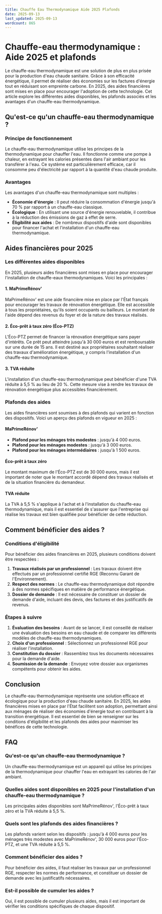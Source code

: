 ```yaml
---
title: Chauffe Eau Thermodynamique Aide 2025 Plafonds
date: 2025-09-13
last_updated: 2025-09-13
wordcount: 865
---
```


# Chauffe-eau thermodynamique : Aide 2025 et plafonds

Le chauffe-eau thermodynamique est une solution de plus en plus prisée pour la production d'eau chaude sanitaire. Grâce à son efficacité énergétique, il permet de réaliser des économies sur les factures d'énergie tout en réduisant son empreinte carbone. En 2025, des aides financières sont mises en place pour encourager l'adoption de cette technologie. Cet article explore les différentes aides disponibles, les plafonds associés et les avantages d'un chauffe-eau thermodynamique.

## Qu'est-ce qu'un chauffe-eau thermodynamique ?

### Principe de fonctionnement

Le chauffe-eau thermodynamique utilise les principes de la thermodynamique pour chauffer l'eau. Il fonctionne comme une pompe à chaleur, en extrayant les calories présentes dans l'air ambiant pour les transférer à l'eau. Ce système est particulièrement efficace, car il consomme peu d'électricité par rapport à la quantité d'eau chaude produite.

### Avantages

Les avantages d'un chauffe-eau thermodynamique sont multiples :

- **Économie d'énergie** : Il peut réduire la consommation d'énergie jusqu'à 70 % par rapport à un chauffe-eau classique.
- **Écologique** : En utilisant une source d'énergie renouvelable, il contribue à la réduction des émissions de gaz à effet de serre.
- **Éligibilité aux aides** : De nombreux dispositifs d'aide sont disponibles pour financer l'achat et l'installation d'un chauffe-eau thermodynamique.

## Aides financières pour 2025

### Les différentes aides disponibles

En 2025, plusieurs aides financières sont mises en place pour encourager l'installation de chauffe-eaux thermodynamiques. Voici les principales :

#### 1. MaPrimeRénov'

MaPrimeRénov' est une aide financière mise en place par l'État français pour encourager les travaux de rénovation énergétique. Elle est accessible à tous les propriétaires, qu'ils soient occupants ou bailleurs. Le montant de l'aide dépend des revenus du foyer et de la nature des travaux réalisés.

#### 2. Éco-prêt à taux zéro (Éco-PTZ)

L'Éco-PTZ permet de financer la rénovation énergétique sans payer d'intérêts. Ce prêt peut atteindre jusqu'à 30 000 euros et est remboursable sur une durée de 15 ans. Il est destiné aux propriétaires souhaitant réaliser des travaux d'amélioration énergétique, y compris l'installation d'un chauffe-eau thermodynamique.

#### 3. TVA réduite

L'installation d'un chauffe-eau thermodynamique peut bénéficier d'une TVA réduite à 5,5 % au lieu de 20 %. Cette mesure vise à rendre les travaux de rénovation énergétique plus accessibles financièrement.

### Plafonds des aides

Les aides financières sont soumises à des plafonds qui varient en fonction des dispositifs. Voici un aperçu des plafonds en vigueur en 2025 :

#### MaPrimeRénov'

- **Plafond pour les ménages très modestes** : jusqu'à 4 000 euros.
- **Plafond pour les ménages modestes** : jusqu'à 3 000 euros.
- **Plafond pour les ménages intermédiaires** : jusqu'à 1 500 euros.

#### Éco-prêt à taux zéro

Le montant maximum de l'Éco-PTZ est de 30 000 euros, mais il est important de noter que le montant accordé dépend des travaux réalisés et de la situation financière du demandeur.

#### TVA réduite

La TVA à 5,5 % s'applique à l'achat et à l'installation du chauffe-eau thermodynamique, mais il est essentiel de s'assurer que l'entreprise qui réalise les travaux est bien qualifiée pour bénéficier de cette réduction.

## Comment bénéficier des aides ?

### Conditions d'éligibilité

Pour bénéficier des aides financières en 2025, plusieurs conditions doivent être respectées :

1. **Travaux réalisés par un professionnel** : Les travaux doivent être effectués par un professionnel certifié RGE (Reconnu Garant de l'Environnement).
2. **Respect des normes** : Le chauffe-eau thermodynamique doit répondre à des normes spécifiques en matière de performance énergétique.
3. **Dossier de demande** : Il est nécessaire de constituer un dossier de demande d'aide, incluant des devis, des factures et des justificatifs de revenus.

### Étapes à suivre

1. **Évaluation des besoins** : Avant de se lancer, il est conseillé de réaliser une évaluation des besoins en eau chaude et de comparer les différents modèles de chauffe-eau thermodynamiques.
2. **Choix d'un professionnel** : Sélectionnez un professionnel RGE pour réaliser l'installation.
3. **Constitution du dossier** : Rassemblez tous les documents nécessaires pour la demande d'aide.
4. **Soumission de la demande** : Envoyez votre dossier aux organismes compétents pour obtenir les aides.

## Conclusion

Le chauffe-eau thermodynamique représente une solution efficace et écologique pour la production d'eau chaude sanitaire. En 2025, les aides financières mises en place par l'État facilitent son adoption, permettant ainsi aux ménages de réaliser des économies d'énergie tout en contribuant à la transition énergétique. Il est essentiel de bien se renseigner sur les conditions d'éligibilité et les plafonds des aides pour maximiser les bénéfices de cette technologie.

## FAQ

### Qu'est-ce qu'un chauffe-eau thermodynamique ?

Un chauffe-eau thermodynamique est un appareil qui utilise les principes de la thermodynamique pour chauffer l'eau en extrayant les calories de l'air ambiant.

### Quelles aides sont disponibles en 2025 pour l'installation d'un chauffe-eau thermodynamique ?

Les principales aides disponibles sont MaPrimeRénov', l'Éco-prêt à taux zéro et la TVA réduite à 5,5 %.

### Quels sont les plafonds des aides financières ?

Les plafonds varient selon les dispositifs : jusqu'à 4 000 euros pour les ménages très modestes avec MaPrimeRénov', 30 000 euros pour l'Éco-PTZ, et une TVA réduite à 5,5 %.

### Comment bénéficier des aides ?

Pour bénéficier des aides, il faut réaliser les travaux par un professionnel RGE, respecter les normes de performance, et constituer un dossier de demande avec les justificatifs nécessaires.

### Est-il possible de cumuler les aides ?

Oui, il est possible de cumuler plusieurs aides, mais il est important de vérifier les conditions spécifiques de chaque dispositif.